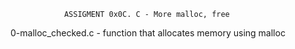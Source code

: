 				ASSIGMENT 0x0C. C - More malloc, free

0-malloc_checked.c -  function that allocates memory using malloc
